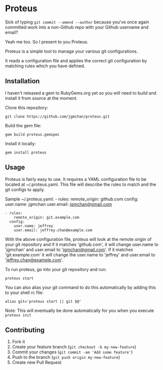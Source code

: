 # Proteus

Sick of typing `git commit --amend --author` because you've once again committed 
work into a non-Github repo with your Github username and email?

Yeah me too. So I present to you Proteus.

Proteus is a simple tool to manage your various git configurations.

It reads a configuration file and applies the correct git configuration
by matching rules which you have defined.

## Installation

I haven't released a gem to RubyGems.org yet so you will need to build
and install it from source at the moment.

Clone this repository:

    git clone https://github.com/jgmchan/proteus.git

Build the gem file:

    gem build proteus.gemspec

Install it locally:
   
    gem install proteus

## Usage

Proteus is fairly easy to use. It requires a YAML configuration file to be located at ~/.proteus.yaml.
This file will describe the rules to match and the git configs to apply.

Sample ~/.proteus.yaml:
    - rules:
        remote_origin: github.com
      config:
        user.name: jgmchan
        user.email: jgmchan@gmail.com
    
    - rules:
        remote_origin: git.example.com
      config:
        user.name: jeffrey
        user.email: jeffrey.chan@example.com

With the above configuration file, proteus will look at the remote origin of your git repository and
if it matches 'github.com', it will change user.name to 'jgmchan' and user.email to 'jgmchan@gmail.com'.
If it matches 'git.example.com' it will change the user.name to 'jeffrey' and user.email to 'jeffrey.chan@example.com'.

To run proteus, go into your git repository and run:
    
    proteus start

You can also alias your git command to do this automatically by adding this to your shell rc file:

    alias git='proteus start || git $@'

Note: This will eventually be done automatically for you when you execute `proteus init`

## Contributing

1. Fork it
2. Create your feature branch (`git checkout -b my-new-feature`)
3. Commit your changes (`git commit -am 'Add some feature'`)
4. Push to the branch (`git push origin my-new-feature`)
5. Create new Pull Request
